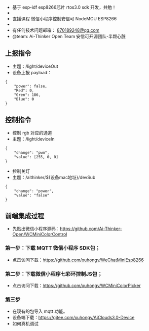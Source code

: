 
 *    基于 esp-idf esp8266芯片 rtos3.0 sdk 开发，共勉！
 * 
 *   直播课程  微信小程序控制安信可 NodeMCU ESP8266
 * 
 *    有任何技术问题邮箱： 870189248@qq.com
 *    @team: Ai-Thinker Open Team 安信可开源团队-半颗心脏
 

## 上报指令

- 主题：/light/deviceOut
- 设备上报 payload：

```
{
	"power": false,
	"Red": 0,
	"Gren": 186,
	"Blue": 0
}
```
## 控制指令

- 控制 rgb 对应的通道
- 主题：/light/deviceIn

```
{
	"change": "pwm",
	"value": [255, 0, 0]
}
```

- 控制关灯
- 主题：/aithinker/${设备mac地址}/devSub

```
{
	"change": "power",
	"value": "false"
}
```

## 前端集成过程

- 先贴出微信小程序源码：https://github.com/Ai-Thinker-Open/WCMiniColorControl

### 第一步：下载 MQTT 微信小程序 SDK包；

- 点击访问下载：https://github.com/xuhongv/WeChatMiniEsp8266



### 第二步：下载微信小程序七彩环控制JS包；

- 点击访问下载：https://github.com/xuhongv/WCMiniColorPicker


### 第三步

- 在现有的包导入 mqtt 功能。
- 设备端下载：https://gitee.com/xuhongv/AiClouds3.0-Device
- 如何真机调试


